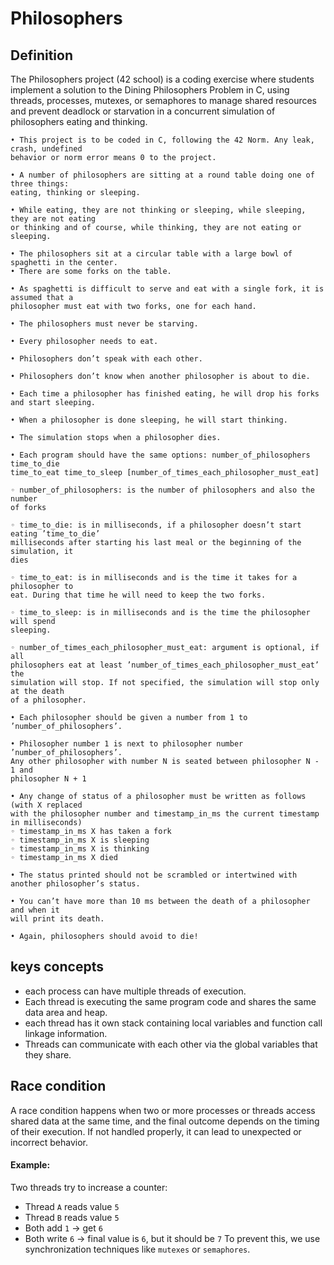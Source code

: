 # Philosophers

## Definition
The Philosophers project (42 school) is a coding exercise where students implement a solution to the Dining Philosophers Problem in C, using threads, processes, mutexes, or semaphores to manage shared resources and prevent deadlock or starvation in a concurrent simulation of philosophers eating and thinking.

```
• This project is to be coded in C, following the 42 Norm. Any leak, crash, undefined
behavior or norm error means 0 to the project.

• A number of philosophers are sitting at a round table doing one of three things:
eating, thinking or sleeping.

• While eating, they are not thinking or sleeping, while sleeping, they are not eating
or thinking and of course, while thinking, they are not eating or sleeping.

• The philosophers sit at a circular table with a large bowl of spaghetti in the center.
• There are some forks on the table.

• As spaghetti is difficult to serve and eat with a single fork, it is assumed that a
philosopher must eat with two forks, one for each hand.

• The philosophers must never be starving.

• Every philosopher needs to eat.

• Philosophers don’t speak with each other.

• Philosophers don’t know when another philosopher is about to die. 

• Each time a philosopher has finished eating, he will drop his forks and start sleeping.

• When a philosopher is done sleeping, he will start thinking.

• The simulation stops when a philosopher dies.

• Each program should have the same options: number_of_philosophers time_to_die
time_to_eat time_to_sleep [number_of_times_each_philosopher_must_eat]

◦ number_of_philosophers: is the number of philosophers and also the number
of forks

◦ time_to_die: is in milliseconds, if a philosopher doesn’t start eating ’time_to_die’
milliseconds after starting his last meal or the beginning of the simulation, it
dies

◦ time_to_eat: is in milliseconds and is the time it takes for a philosopher to
eat. During that time he will need to keep the two forks.

◦ time_to_sleep: is in milliseconds and is the time the philosopher will spend
sleeping.

◦ number_of_times_each_philosopher_must_eat: argument is optional, if all
philosophers eat at least ’number_of_times_each_philosopher_must_eat’ the
simulation will stop. If not specified, the simulation will stop only at the death
of a philosopher.

• Each philosopher should be given a number from 1 to ’number_of_philosophers’.

• Philosopher number 1 is next to philosopher number ’number_of_philosophers’.
Any other philosopher with number N is seated between philosopher N - 1 and
philosopher N + 1

• Any change of status of a philosopher must be written as follows (with X replaced
with the philosopher number and timestamp_in_ms the current timestamp in milliseconds)
◦ timestamp_in_ms X has taken a fork  
◦ timestamp_in_ms X is sleeping  
◦ timestamp_in_ms X is thinking  
◦ timestamp_in_ms X died  

• The status printed should not be scrambled or intertwined with another philosopher’s status.

• You can’t have more than 10 ms between the death of a philosopher and when it
will print its death.

• Again, philosophers should avoid to die!
```

## keys concepts
- each process can have multiple threads of execution.
- Each thread is executing the same program code and shares the same data area and heap.
- each thread has it own stack containing local variables and function call linkage information.
- Threads can communicate with each other via the global variables that they share.

## Race condition
A race condition happens when two or more processes or threads access shared data at the same time, and the final outcome depends on the timing of their execution. If not handled properly, it can lead to unexpected or incorrect behavior.
#### Example:
Two threads try to increase a counter:
- Thread ```A``` reads value ```5```
- Thread ```B``` reads value ```5```
- Both add ```1``` → get ```6```
- Both write ```6``` → final value is ```6```, but it should be ```7```
To prevent this, we use synchronization techniques like ```mutexes``` or ```semaphores```.

